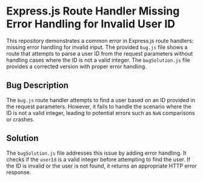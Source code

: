 # Express.js Route Handler Missing Error Handling for Invalid User ID

This repository demonstrates a common error in Express.js route handlers:  missing error handling for invalid input.  The provided `bug.js` file shows a route that attempts to parse a user ID from the request parameters without handling cases where the ID is not a valid integer.  The `bugSolution.js` file provides a corrected version with proper error handling.

## Bug Description

The `bug.js` route handler attempts to find a user based on an ID provided in the request parameters. However, it fails to handle the scenario where the ID is not a valid integer, leading to potential errors such as `NaN` comparisons or crashes.

## Solution

The `bugSolution.js` file addresses this issue by adding error handling.  It checks if the `userId` is a valid integer before attempting to find the user. If the ID is invalid or the user is not found, it returns an appropriate HTTP error response.